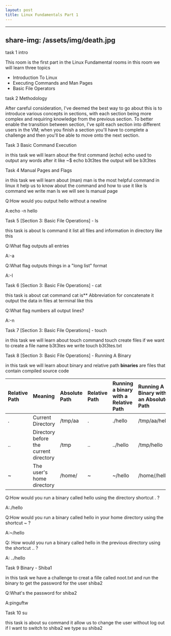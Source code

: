```yaml
---
layout: post
title: Linux Fundamentals Part 1
---
```

---
share-img: /assets/img/death.jpg
---

task 1 intro

This room is the first part in the Linux Fundamental rooms in this room we will learn three topics

- Introduction To Linux
- Executing Commands and Man Pages
- Basic File Operators

task 2 Methodology


After careful consideration, I've deemed the best way to go about this is to introduce various concepts in sections, with each section being more complex and requiring knowledge from the previous section. To better enable the transition between section, I've split each section into different users in the VM; when you finish a section you'll have to complete a challenge and then you'll be able to move onto the next section.

Task 3 Basic Command Execution

in this task we will learn about the first command (echo) echo used to output any words after it like ~$ echo b3t3tes  the output will be b3t3tes



Task 4 Manual Pages and Flags

in this task we will learn about (man) man is the most helpful command in linux it help us to know about the command and how to use it like ls command we write man ls we will see ls manual page



Q:How would you output hello without a newline

A:echo -n hello




Task 5 [Section 3: Basic File Operations] - ls

this task is about ls command it list all files and information in directory like this



Q:What flag outputs all entries

A:-a

Q:What flag outputs things in a "long list" format

A:-l


Task 6 [Section 3: Basic File Operations] - cat

this task is about cat command cat is** Abbreviation for concatenate it output the data in files at terminal like this



Q:What flag numbers all output lines?

A:-n




Task 7 [Section 3: Basic File Operations] - touch

in this task we will learn about touch command touch create files if we want to create a file name b3t3tes we write touch b3t3tes.txt  





Task 8 [Section 3: Basic File Operations] - Running A Binary

in this task we will learn about binary and relative path **binaries** are files that contain compiled source code


|Relative Path|Meaning|Absolute Path|Relative Path|Running a binary with a Relative Path|Running A Binary with an Absolute Path|
| :- | :- | :- | :- | :- | :- |
|.|Current Directory|/tmp/aa |.|./hello|/tmp/aa/hello|
|..|Directory before the current directory|/tmp|..|../hello|/tmp/hello|
|~|The user's home directory|/home/<current user>|~|~/hello|/home/<user>/hello|

Q:How would you run a binary called hello using the directory shortcut . ?

A:./hello

Q:How would you run a binary called hello in your home directory using the shortcut ~ ?

A:~/hello

Q: How would you run a binary called hello in the previous directory using the shortcut .. ?

A: ../hello



Task 9 Binary - Shiba1

in this task we have a challenge to creat a fille called noot.txt and run the binary to get the password for the user shiba2





Q:What's the password for shiba2

A:pinguftw


Task 10 su

this task is about su command it allow us to change the user without log out if I want to switch to shiba2 we type su shiba2


